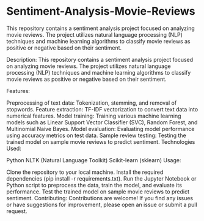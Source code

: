 # Sentiment-Analysis-Movie-Reviews
This repository contains a sentiment analysis project focused on analyzing movie reviews. The project utilizes natural language processing (NLP) techniques and machine learning algorithms to classify movie reviews as positive or negative based on their sentiment.


Description:
This repository contains a sentiment analysis project focused on analyzing movie reviews. The project utilizes natural language processing (NLP) techniques and machine learning algorithms to classify movie reviews as positive or negative based on their sentiment.

Features:

Preprocessing of text data: Tokenization, stemming, and removal of stopwords.
Feature extraction: TF-IDF vectorization to convert text data into numerical features.
Model training: Training various machine learning models such as Linear Support Vector Classifier (SVC), Random Forest, and Multinomial Naive Bayes.
Model evaluation: Evaluating model performance using accuracy metrics on test data.
Sample review testing: Testing the trained model on sample movie reviews to predict sentiment.
Technologies Used:

Python
NLTK (Natural Language Toolkit)
Scikit-learn (sklearn)
Usage:

Clone the repository to your local machine.
Install the required dependencies (pip install -r requirements.txt).
Run the Jupyter Notebook or Python script to preprocess the data, train the model, and evaluate its performance.
Test the trained model on sample movie reviews to predict sentiment.
Contributing:
Contributions are welcome! If you find any issues or have suggestions for improvement, please open an issue or submit a pull request.

